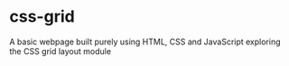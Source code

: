 # css-grid
A basic webpage built purely using HTML, CSS and JavaScript exploring the CSS grid layout module
